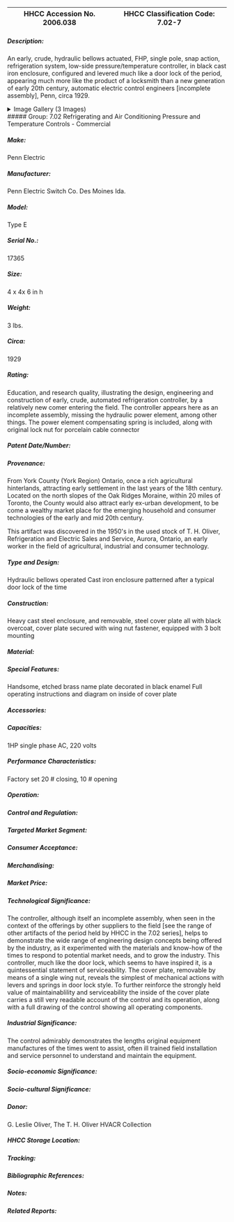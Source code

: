 | **HHCC Accession No. 2006.038** |**HHCC Classification Code:  7.02-7**|
| ----------- | ----------- |
##### Description:
An early, crude, hydraulic bellows actuated, FHP, single pole, snap action, refrigeration system, low-side pressure/temperature controller, in black cast iron enclosure, configured and levered much like a door lock of the period, appearing much more like the product of a locksmith than a new generation of early 20th century, automatic electric control engineers [incomplete assembly], Penn, circa 1929.


<details>
	<summary>Image Gallery (3 Images)</summary>
<div class="gallery gallery-wrapper--full" contenteditable="false" data-is-empty="false" data-translation="Add images" data-columns="6">
<figure class="gallery__item"><a href="#DOMAIN_NAME#gallery/7.02-7.jpg" data-size="1927x908"><img src="#DOMAIN_NAME#gallery/7.02-7-thumbnail.jpg" alt=""></a></figure>
<figure class="gallery__item"><a href="#DOMAIN_NAME#gallery/7.02-7a.jpg" data-size="2043x922"><img src="#DOMAIN_NAME#gallery/7.02-7a-thumbnail.jpg" alt=""></a></figure>
<figure class="gallery__item"><a href="#DOMAIN_NAME#gallery/7.02-7b.jpg" data-size="1668x1057"><img src="#DOMAIN_NAME#gallery/7.02-7b-thumbnail.jpg" alt=""></a></figure>
</div>
</details>
##### Group:
7.02 Refrigerating and Air Conditioning Pressure and Temperature Controls - Commercial

##### Make:
Penn Electric

##### Manufacturer:
Penn Electric Switch Co. Des Moines Ida.

##### Model:
Type E

##### Serial No.:
17365

##### Size:
4 x 4x 6 in h

##### Weight:
3 lbs.

##### Circa:
1929

##### Rating:
Education, and research quality, illustrating the design, engineering and construction of early, crude, automated refrigeration controller, by a relatively new comer entering the field.  The controller appears here as an incomplete assembly, missing the hydraulic power element, among other things. The power element compensating spring is included, along with original lock nut for porcelain cable connector

##### Patent Date/Number:


##### Provenance:
From York County (York Region) Ontario, once a rich agricultural hinterlands, attracting early settlement in the last years of the 18th century. Located on the north slopes of the Oak Ridges Moraine, within 20 miles of Toronto, the County would also attract early ex-urban development, to be come a wealthy market place for the emerging household and consumer technologies of the early and mid 20th century. 

This artifact was discovered in the 1950's in the used stock of T. H. Oliver, Refrigeration and Electric Sales and Service, Aurora, Ontario, an early worker in the field of agricultural, industrial and consumer technology.

##### Type and Design:
Hydraulic bellows operated
Cast iron enclosure patterned after a typical door lock of the time

##### Construction:
Heavy cast steel enclosure, and removable, steel  cover plate all with black overcoat, cover plate secured with wing nut fastener, equipped with 3 bolt mounting

##### Material:


##### Special Features:
Handsome, etched brass name plate decorated in black enamel
Full operating instructions and diagram on inside of cover plate

##### Accessories:


##### Capacities:
1HP single phase AC, 220 volts

##### Performance Characteristics:
Factory set 20 # closing, 10 # opening

##### Operation:


##### Control and Regulation:


##### Targeted Market Segment:


##### Consumer Acceptance:


##### Merchandising:


##### Market Price:


##### Technological Significance:
The controller, although itself an incomplete assembly, when seen in the context of the offerings by other suppliers to the field [see the range of other artifacts of the period held by HHCC in the 7.02 series], helps to demonstrate the wide range of engineering design concepts being offered by the industry, as it experimented with the materials and know-how of the times to respond to potential market needs, and to grow the industry. 
This controller, much like the door lock, which seems to have inspired it, is a quintessential statement of serviceability. The cover plate, removable by means of a single wing nut, reveals the simplest of mechanical actions with levers and springs in door lock style.
To further reinforce the strongly held value of maintainablility and serviceability the inside of the cover plate carries a still very readable account of the control and its operation, along with a full drawing of the control showing all operating components.

##### Industrial Significance:
The control admirably demonstrates the lengths original equipment manufactures of the times went to assist, often ill trained field installation and service personnel to understand and maintain the equipment.

##### Socio-economic Significance:


##### Socio-cultural Significance:


##### Donor:
G. Leslie Oliver, The T. H. Oliver HVACR Collection

##### HHCC Storage Location:


##### Tracking:


##### Bibliographic References:


##### Notes:


##### Related Reports:

